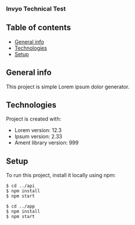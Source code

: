 ### Invyo Technical Test

## Table of contents

- [General info](#general-info)
- [Technologies](#technologies)
- [Setup](#setup)

## General info

This project is simple Lorem ipsum dolor generator.

## Technologies

Project is created with:

- Lorem version: 12.3
- Ipsum version: 2.33
- Ament library version: 999

## Setup

To run this project, install it locally using npm:

```
$ cd ../api
$ npm install
$ npm start

$ cd ../app
$ npm install
$ npm start
```
